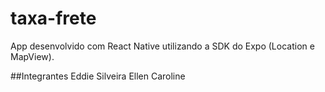 # taxa-frete
App desenvolvido com React Native utilizando a SDK do Expo (Location e MapView).

##Integrantes
Eddie Silveira
Ellen Caroline
